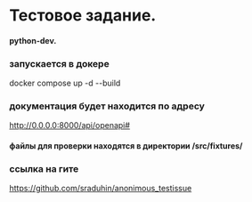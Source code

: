 # Тестовое задание.
#### python-dev.


### запускается в докере
docker compose up -d --build


### документация будет находится по адресу
http://0.0.0.0:8000/api/openapi#


#### файлы для проверки находятся в директории /src/fixtures/


### ссылка на гите
https://github.com/sraduhin/anonimous_testissue